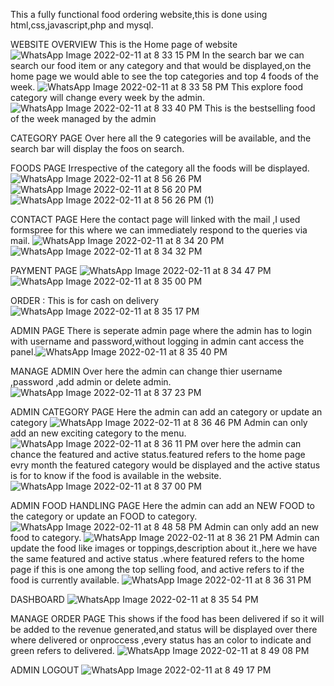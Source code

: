This a fully functional food ordering website,this is done using html,css,javascript,php and mysql.
  


WEBSITE OVERVIEW
This is the Home page of website
![WhatsApp Image 2022-02-11 at 8 33 15 PM](https://user-images.githubusercontent.com/92636477/153618316-d3c8cabb-a2eb-4f07-99ca-05d2d8a26dd7.jpeg)
In the search bar we can search our food item or any category and that would be displayed,on the home page we would able to see the top categories and top 4 foods of the week.
![WhatsApp Image 2022-02-11 at 8 33 58 PM](https://user-images.githubusercontent.com/92636477/153618631-b7ea9f31-a482-4636-9bc5-8b989a4acd54.jpeg)
This explore food category will change every week by the admin.
![WhatsApp Image 2022-02-11 at 8 33 40 PM](https://user-images.githubusercontent.com/92636477/153618665-22145e93-131b-4598-8909-428b5fec1bcd.jpeg)
This is the bestselling food of the week managed by the admin 

CATEGORY PAGE 
Over here all the 9 categories will be available, and the search bar will display the foos on search.

FOODS PAGE 
Irrespective of the category all the foods will be displayed.
![WhatsApp Image 2022-02-11 at 8 56 26 PM](https://user-images.githubusercontent.com/92636477/153619708-8e86cff9-4313-456e-ac97-b249f23064c2.jpeg)
![WhatsApp Image 2022-02-11 at 8 56 20 PM](https://user-images.githubusercontent.com/92636477/153619664-25a861c4-a6c9-40c3-91a3-13122147b529.jpeg)
![WhatsApp Image 2022-02-11 at 8 56 26 PM (1)](https://user-images.githubusercontent.com/92636477/153619685-794bbca6-3712-4e36-b4f8-e7c786d8e06d.jpeg)
 
CONTACT PAGE
Here the contact page will linked with the mail ,I used formspree for this where we can immediately respond to the queries via mail.
![WhatsApp Image 2022-02-11 at 8 34 20 PM](https://user-images.githubusercontent.com/92636477/153620302-93b38638-78ce-4251-ad70-370a116cfb69.jpeg)
![WhatsApp Image 2022-02-11 at 8 34 32 PM](https://user-images.githubusercontent.com/92636477/153620368-9a3eb7c7-f0da-4f62-b272-d4790cac133f.jpeg)

PAYMENT PAGE
![WhatsApp Image 2022-02-11 at 8 34 47 PM](https://user-images.githubusercontent.com/92636477/153620627-0603dee5-1e87-4714-a825-49f27534a1d7.jpeg)
![WhatsApp Image 2022-02-11 at 8 35 00 PM](https://user-images.githubusercontent.com/92636477/153620645-110764b3-783e-47ad-b6ca-fd0b4f125368.jpeg)

ORDER :
This is for cash on delivery
![WhatsApp Image 2022-02-11 at 8 35 17 PM](https://user-images.githubusercontent.com/92636477/153621284-63643b9a-c47b-42a4-b770-177c0b914884.jpeg)

ADMIN PAGE 
There is seperate admin page where the admin has to login with username and password,without logging in admin cant access the panel.![WhatsApp Image 2022-02-11 at 8 35 40 PM](https://user-images.githubusercontent.com/92636477/153621433-c31eb351-2104-4d42-a639-84302ccf07f5.jpeg) 

MANAGE ADMIN 
Over here the admin can change thier username ,password ,add admin or delete admin.
![WhatsApp Image 2022-02-11 at 8 37 23 PM](https://user-images.githubusercontent.com/92636477/153621526-3d5741a3-597e-4ce1-a955-b6f1675b1c34.jpeg)

ADMIN CATEGORY PAGE
Here the admin can add an category or update an category
![WhatsApp Image 2022-02-11 at 8 36 46 PM](https://user-images.githubusercontent.com/92636477/153621731-d0526465-4109-4819-883a-afaa60098014.jpeg)
Admin can only add an new exciting category to the menu.
![WhatsApp Image 2022-02-11 at 8 36 11 PM](https://user-images.githubusercontent.com/92636477/153621756-60d9eb4b-4a95-4759-b46a-65edfa86b819.jpeg)
over here the admin can chance the featured and active status.featured refers to the home page evry month the featured category would be displayed and the active status is for to know if the food is available in the website.
![WhatsApp Image 2022-02-11 at 8 37 00 PM](https://user-images.githubusercontent.com/92636477/153621807-0bb726db-11a8-4f63-967f-9794d91bc335.jpeg)

ADMIN FOOD HANDLING PAGE 
Here the admin can add an NEW FOOD to the category or update an FOOD to category.
![WhatsApp Image 2022-02-11 at 8 48 58 PM](https://user-images.githubusercontent.com/92636477/153622485-1fa03545-e661-4392-bd68-aa8ee849639e.jpeg)
Admin can only add an new food to category.
![WhatsApp Image 2022-02-11 at 8 36 21 PM](https://user-images.githubusercontent.com/92636477/153622581-6d65c3b0-97d4-4e48-8b2b-975e2f99c067.jpeg)
Admin can update the food like images or toppings,description about it.,here we have the same featured and active status .where featured refers to the home page if this is one among the top selling food, and active refers to if the food is currently available.
![WhatsApp Image 2022-02-11 at 8 36 31 PM](https://user-images.githubusercontent.com/92636477/153622600-4547b355-3b7d-4c5a-81f0-700fa6bff854.jpeg)

DASHBOARD 
![WhatsApp Image 2022-02-11 at 8 35 54 PM](https://user-images.githubusercontent.com/92636477/153623509-f7cd2d85-fe00-4cf7-ae19-cabc49d6f09e.jpeg)

MANAGE ORDER PAGE 
This shows if the food has been delivered if so it will be added to the revenue generated,and status will be displayed over there where delivered or onproccess ,every status has an color to indicate and green refers to delivered.
![WhatsApp Image 2022-02-11 at 8 49 08 PM](https://user-images.githubusercontent.com/92636477/153623724-80b1af8f-c233-4862-be7c-80e97f8b85ab.jpeg)

ADMIN LOGOUT 
![WhatsApp Image 2022-02-11 at 8 49 17 PM](https://user-images.githubusercontent.com/92636477/153624187-09de0fce-7846-472c-9e71-7614c38c8dbf.jpeg)

